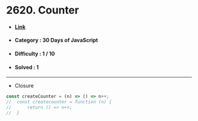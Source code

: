 # 2620. Counter
* #### [Link](https://leetcode.com/problems/counter/?envType=study-plan-v2&envId=30-days-of-javascript)
* #### Category : 30 Days of JavaScript
* #### Difficulty : 1 / 10  
* #### Solved : 1

<hr />

* Closure 
```js
const createCounter = (n) => () => n++;
//  const createcounter = function (n) {
//      return () => n++;
//  }
```